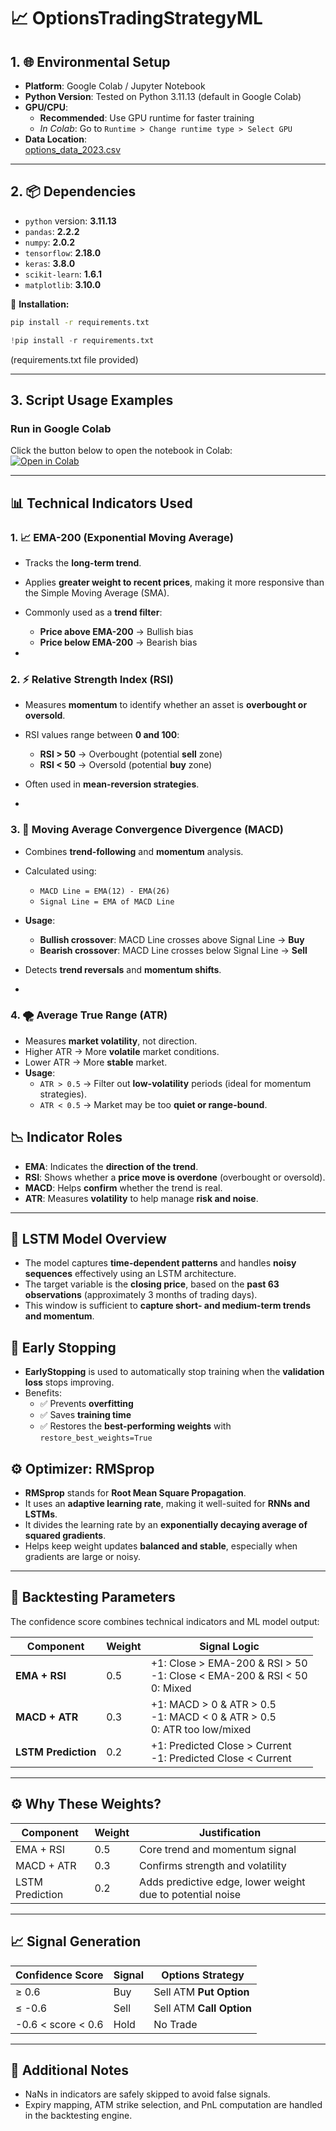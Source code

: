 # 📈 OptionsTradingStrategyML

## 1. 🌐 Environmental Setup

- **Platform**: Google Colab / Jupyter Notebook  
- **Python Version**: Tested on Python 3.11.13 (default in Google Colab)  
- **GPU/CPU**:  
  - **Recommended**: Use GPU runtime for faster training  
  - *In Colab*: Go to `Runtime > Change runtime type > Select GPU`  
- **Data Location**:  
  [options_data_2023.csv](https://drive.google.com/file/d/1hdItv8l8Qj102oAB75la9XubqYydxbkD/view?usp=sharing)

---

## 2. 📦 Dependencies

- `python` version: **3.11.13**  
- `pandas`: **2.2.2**  
- `numpy`: **2.0.2**  
- `tensorflow`: **2.18.0**  
- `keras`: **3.8.0**  
- `scikit-learn`: **1.6.1**  
- `matplotlib`: **3.10.0**

📁 **Installation:**

```bash
pip install -r requirements.txt
```
```python
!pip install -r requirements.txt
```
(requirements.txt file provided)

---
## 3. Script Usage Examples

### Run in Google Colab

Click the button below to open the notebook in Colab:  
[![Open in Colab](https://colab.research.google.com/assets/colab-badge.svg)](https://colab.research.google.com/drive/YOUR_NOTEBOOK_ID)

---

## 📊 Technical Indicators Used

### 1. 📈 EMA-200 (Exponential Moving Average)
- Tracks the **long-term trend**.
- Applies **greater weight to recent prices**, making it more responsive than the Simple Moving Average (SMA).
- Commonly used as a **trend filter**:
  - **Price above EMA-200** → Bullish bias  
  - **Price below EMA-200** → Bearish bias

-

### 2. ⚡ Relative Strength Index (RSI)
- Measures **momentum** to identify whether an asset is **overbought or oversold**.
- RSI values range between **0 and 100**:
  - **RSI > 50** → Overbought (potential **sell** zone)  
  - **RSI < 50** → Oversold (potential **buy** zone)
- Often used in **mean-reversion strategies**.

-

### 3. 🔄 Moving Average Convergence Divergence (MACD)
- Combines **trend-following** and **momentum** analysis.
- Calculated using:
  - `MACD Line = EMA(12) - EMA(26)`
  - `Signal Line = EMA of MACD Line`
- **Usage**:
  - **Bullish crossover**: MACD Line crosses above Signal Line → **Buy**
  - **Bearish crossover**: MACD Line crosses below Signal Line → **Sell**
- Detects **trend reversals** and **momentum shifts**.

-

### 4. 🌪️ Average True Range (ATR)
- Measures **market volatility**, not direction.
- Higher ATR → More **volatile** market conditions.
- Lower ATR → More **stable** market.
- **Usage**:
  - `ATR > 0.5` → Filter out **low-volatility** periods (ideal for momentum strategies).
  - `ATR < 0.5` → Market may be too **quiet or range-bound**.
 

## 📉 Indicator Roles

- **EMA**: Indicates the **direction of the trend**.
- **RSI**: Shows whether a **price move is overdone** (overbought or oversold).
- **MACD**: Helps **confirm** whether the trend is real.
- **ATR**: Measures **volatility** to help manage **risk and noise**.


---

## 🧠 LSTM Model Overview

- The model captures **time-dependent patterns** and handles **noisy sequences** effectively using an LSTM architecture.
- The target variable is the **closing price**, based on the **past 63 observations** (approximately 3 months of trading days).
- This window is sufficient to **capture short- and medium-term trends and momentum**.


## 🛑 Early Stopping

- **EarlyStopping** is used to automatically stop training when the **validation loss** stops improving.
- Benefits:
  - ✅ Prevents **overfitting**
  - ✅ Saves **training time**
  - ✅ Restores the **best-performing weights** with `restore_best_weights=True`


## ⚙️ Optimizer: RMSprop

- **RMSprop** stands for **Root Mean Square Propagation**.
- It uses an **adaptive learning rate**, making it well-suited for **RNNs and LSTMs**.
- It divides the learning rate by an **exponentially decaying average of squared gradients**.
- Helps keep weight updates **balanced and stable**, especially when gradients are large or noisy.

---

## 🔢 Backtesting Parameters

The confidence score combines technical indicators and ML model output:

| Component           | Weight | Signal Logic                                                                 |
|---------------------|--------|------------------------------------------------------------------------------|
| **EMA + RSI**       | 0.5    | +1: Close > EMA-200 & RSI > 50  <br> -1: Close < EMA-200 & RSI < 50 <br> 0: Mixed |
| **MACD + ATR**      | 0.3    | +1: MACD > 0 & ATR > 0.5 <br> -1: MACD < 0 & ATR > 0.5 <br> 0: ATR too low/mixed |
| **LSTM Prediction** | 0.2    | +1: Predicted Close > Current <br> -1: Predicted Close < Current              |

---

## ⚙️ Why These Weights?

| Component       | Weight | Justification                              |
|------------------|--------|---------------------------------------------|
| EMA + RSI        | 0.5    | Core trend and momentum signal              |
| MACD + ATR       | 0.3    | Confirms strength and volatility            |
| LSTM Prediction  | 0.2    | Adds predictive edge, lower weight due to potential noise |
---

## 📈 Signal Generation

| Confidence Score   | Signal | Options Strategy         |
|--------------------|--------|--------------------------|
| ≥ 0.6              | Buy    | Sell ATM **Put Option**  |
| ≤ -0.6             | Sell   | Sell ATM **Call Option** |
| -0.6 < score < 0.6 | Hold   | No Trade                 |

---

## 📌 Additional Notes

- NaNs in indicators are safely skipped to avoid false signals.
- Expiry mapping, ATM strike selection, and PnL computation are handled in the backtesting engine.











